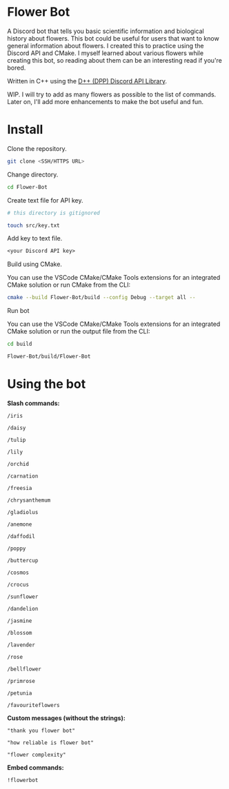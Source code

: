 # Flower Bot

A Discord bot that tells you basic scientific information and biological history about flowers. This bot could be useful for users that want to know general information about flowers. I created this to practice using the Discord API and CMake. I myself learned about various flowers while creating this bot, so reading about them can be an interesting read if you're bored.

Written in C++ using the [D++ (DPP) Discord API Library](https://github.com/brainboxdotcc/DPP).

WIP. I will try to add as many flowers as possible to the list of commands. Later on, I'll add more enhancements to make the bot useful and fun. 

# Install

Clone the repository.

```bash
git clone <SSH/HTTPS URL>
```

Change directory.

```bash
cd Flower-Bot
```

Create text file for API key.

```bash
# this directory is gitignored

touch src/key.txt
```

Add key to text file.

```txt
<your Discord API key>
```

Build using CMake.

You can use the VSCode CMake/CMake Tools extensions for an integrated CMake solution or run CMake from the CLI:

```bash
cmake --build Flower-Bot/build --config Debug --target all --
```

Run bot

You can use the VSCode CMake/CMake Tools extensions for an integrated CMake solution or run the output file from the CLI:

```bash
cd build

Flower-Bot/build/Flower-Bot
```

# Using the bot

**Slash commands:**

`/iris`

`/daisy`

`/tulip`

`/lily`

`/orchid`

`/carnation`

`/freesia`

`/chrysanthemum`

`/gladiolus`

`/anemone`

`/daffodil`

`/poppy`

`/buttercup`

`/cosmos`

`/crocus`

`/sunflower`

`/dandelion`

`/jasmine`

`/blossom`

`/lavender`

`/rose`

`/bellflower`

`/primrose`

`/petunia`

`/favouriteflowers`

**Custom messages (without the strings):**

`"thank you flower bot"`

`"how reliable is flower bot"`

`"flower complexity"`

**Embed commands:**

`!flowerbot`